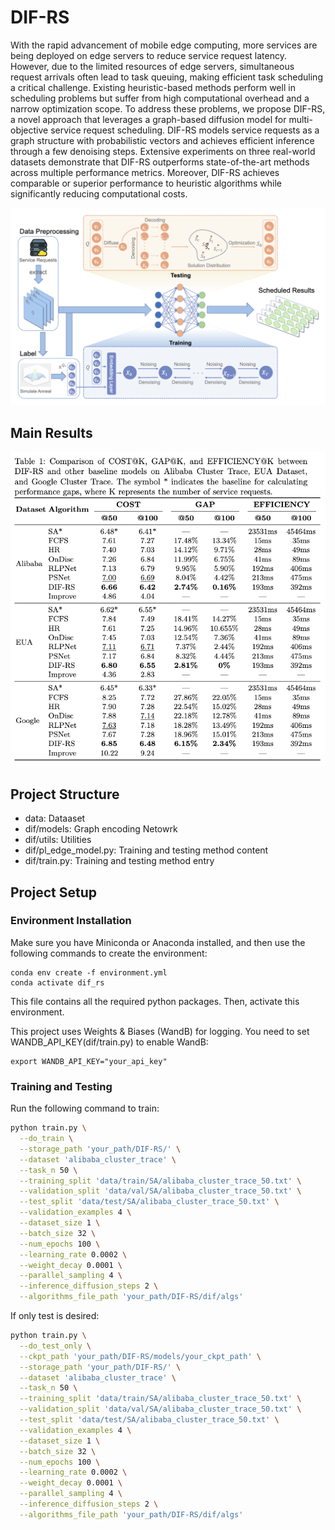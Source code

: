 # DIF-RS

With the rapid advancement of mobile edge computing, more services are being deployed on edge servers to reduce service request latency. However, due to the limited resources of edge servers, simultaneous request arrivals often lead to task queuing, making efficient task scheduling a critical challenge. Existing heuristic-based methods perform well in scheduling problems but suffer from high computational overhead and a narrow optimization scope. To address these problems, we propose DIF-RS, a novel approach that leverages a graph-based diffusion model for multi-objective service request scheduling. DIF-RS models service requests as a graph structure with probabilistic vectors and achieves efficient inference through a few denoising steps. Extensive experiments on three real-world datasets demonstrate that DIF-RS outperforms state-of-the-art methods across multiple performance metrics. Moreover, DIF-RS achieves comparable or superior performance to heuristic algorithms while significantly reducing computational costs.

![](images/DIF-RS.png)

## Main Results
![](images/results.png)

## Project Structure
- data: Dataaset
- dif/models: Graph encoding Netowrk
- dif/utils: Utilities
- dif/pl_edge_model.py: Training and testing method content
- dif/train.py: Training and testing method entry

## Project Setup
### Environment Installation
Make sure you have Miniconda or Anaconda installed, and then use the following commands to create the environment:
```
conda env create -f environment.yml
conda activate dif_rs
```
This file contains all the required python packages. Then, activate this environment.

This project uses Weights & Biases (WandB) for logging. You need to set WANDB_API_KEY(dif/train.py) to enable WandB:
```
export WANDB_API_KEY="your_api_key"
```

### Training and Testing
Run the following command to train:
```bash
python train.py \
  --do_train \
  --storage_path 'your_path/DIF-RS/' \
  --dataset 'alibaba_cluster_trace' \
  --task_n 50 \
  --training_split 'data/train/SA/alibaba_cluster_trace_50.txt' \
  --validation_split 'data/val/SA/alibaba_cluster_trace_50.txt' \
  --test_split 'data/test/SA/alibaba_cluster_trace_50.txt' \
  --validation_examples 4 \
  --dataset_size 1 \
  --batch_size 32 \
  --num_epochs 100 \
  --learning_rate 0.0002 \
  --weight_decay 0.0001 \
  --parallel_sampling 4 \
  --inference_diffusion_steps 2 \
  --algorithms_file_path 'your_path/DIF-RS/dif/algs'
```
If only test is desired:
```bash
python train.py \
  --do_test_only \
  --ckpt_path 'your_path/DIF-RS/models/your_ckpt_path' \
  --storage_path 'your_path/DIF-RS/' \
  --dataset 'alibaba_cluster_trace' \
  --task_n 50 \
  --training_split 'data/train/SA/alibaba_cluster_trace_50.txt' \
  --validation_split 'data/val/SA/alibaba_cluster_trace_50.txt' \
  --test_split 'data/test/SA/alibaba_cluster_trace_50.txt' \
  --validation_examples 4 \
  --dataset_size 1 \
  --batch_size 32 \
  --num_epochs 100 \
  --learning_rate 0.0002 \
  --weight_decay 0.0001 \
  --parallel_sampling 4 \
  --inference_diffusion_steps 2 \
  --algorithms_file_path 'your_path/DIF-RS/dif/algs'
```
